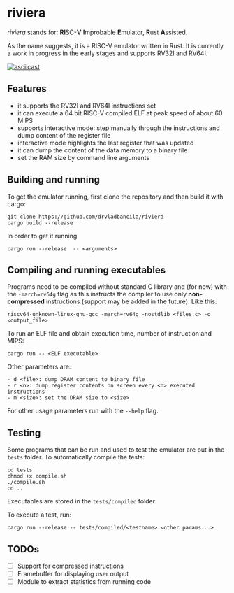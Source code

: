 # riviera

*riviera* stands for: **RI**SC-**V** **I**mprobable **E**mulator, **R**ust **A**ssisted.

As the name suggests, it is a RISC-V emulator written in Rust. It is currently a work in progress in the early stages and supports RV32I and RV64I.

[![asciicast](https://asciinema.org/a/538760.svg)](https://asciinema.org/a/538760)

## Features

- it supports the RV32I and RV64I instructions set
- it can execute a 64 bit RISC-V compiled ELF at peak speed of about 60 MIPS
- supports interactive mode: step manually through the instructions and dump content of the register file
- interactive mode highlights the last register that was updated
- it can dump the content of the data memory to a binary file
- set the RAM size by command line arguments

## Building and running

To get the emulator running, first clone the repository and then build it with cargo:

```
git clone https://github.com/drvladbancila/riviera
cargo build --release
```

In order to get it running
```
cargo run --release  -- <arguments>
```

## Compiling and running executables

Programs need to be compiled without standard C library and (for now) with the `-march=rv64g` flag as this instructs the compiler to use only __non-compressed__ instructions (support may be added in the future).
Like this:
```
riscv64-unknown-linux-gnu-gcc -march=rv64g -nostdlib <files.c> -o <output_file>
```

To run an ELF file and obtain execution time, number of instruction and MIPS:
```
cargo run -- <ELF executable>
```

Other parameters are:

    - d <file>: dump DRAM content to binary file
    - r <n>: dump register contents on screen every <n> executed instructions
    - m <size>: set the DRAM size to <size>

For other usage parameters run with the `--help` flag.

## Testing

Some programs that can be run and used to test the emulator are put in the `tests` folder.
To automatically compile the tests:

```
cd tests
chmod +x compile.sh
./compile.sh
cd ..
```

Executables are stored in the `tests/compiled` folder.

To execute a test, run:

```
cargo run --release -- tests/compiled/<testname> <other params...>
```


## TODOs

- [ ] Support for compressed instructions
- [ ] Framebuffer for displaying user output
- [ ] Module to extract statistics from running code
